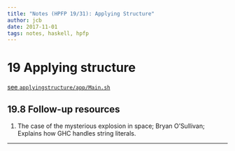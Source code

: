 ```yaml
---
title: "Notes (HPFP 19/31): Applying Structure"
author: jcb
date: 2017-11-01
tags: notes, haskell, hpfp
---
```


# 19 Applying structure

[see `applyingstructure/app/Main.sh`](https://github.com/johnchandlerburnham/haskellbook/blob/master/19/applyingstructure/app/Main.hs)

## 19.8 Follow-up resources

1. The case of the mysterious explosion in space; Bryan O’Sullivan;
Explains how GHC handles string literals.

---
